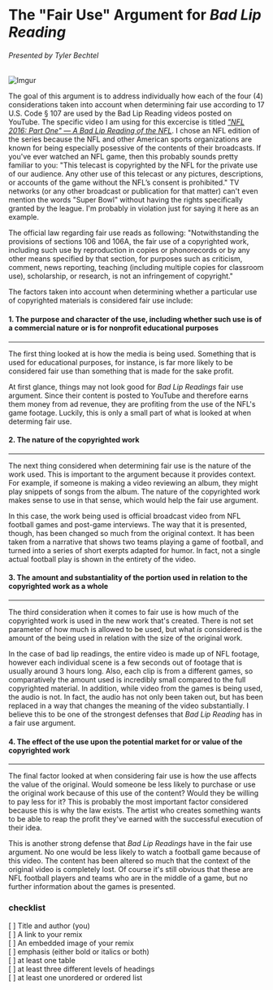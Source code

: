 # The "Fair Use" Argument for *Bad Lip Reading*
###### Presented by Tyler Bechtel 
![Imgur](http://i.imgur.com/8S1dfas.png) 

The goal of this argument is to address individually how each of the four (4) considerations taken into account when determining fair use according to 17 U.S. Code § 107 are used by the Bad Lip Reading videos posted on YouTube.  The specific video I am using for this excercise is titled [*"NFL 2016: Part One" — A Bad Lip Reading of the NFL*](https://www.youtube.com/watch?v=W-kGosnzvjU).  I chose an NFL edition of the series because the NFL and other American sports organizations are known for being especially posessive of the contents of their broadcasts.  If you've ever watched an NFL game, then this probably sounds pretty familiar to you: "This telecast is copyrighted by the NFL for the private use of our audience. Any other use of this telecast or any pictures, descriptions, or accounts of the game without the NFL’s consent is prohibited." TV networks (or any other broadcast or publication for that matter) can't even mention the words "Super Bowl" without having the rights specifically granted by the league. I'm probably in violation just for saying it here as an example.


The official law regarding fair use reads as following: "Notwithstanding the provisions of sections 106 and 106A, the fair use of a copyrighted work, including such use by reproduction in copies or phonorecords or by any other means specified by that section, for purposes such as criticism, comment, news reporting, teaching (including multiple copies for classroom use), scholarship, or research, is not an infringement of copyright."

The factors taken into account when determining whether a particular use of copyrighted materials is considered fair use include:


#### 1. The purpose and character of the use, including whether such use is of a commercial nature or is for nonprofit educational purposes
____
The first thing looked at is how the media is being used.  Something that is used for educational purposes, for instance, is far more likely to be considered fair use than something that is made for the sake profit.

At first glance, things may not look good for *Bad Lip Readings* fair use argument.  Since their content is posted to YouTube and therefore earns them money from ad revenue, they are profiting from the use of the NFL's game footage.  Luckily, this is only a small part of what is looked at when determing fair use.

#### 2. The nature of the copyrighted work
----
The next thing considered when determining fair use is the nature of the work used.  This is important to the argument because it provides context.  For example, if someone is making a video reviewing an album, they might play snippets of songs from the album. The nature of the copyrighted work makes sense to use in that sense, which would help the fair use argument.

In this case, the work being used is official broadcast video from NFL football games and post-game interviews. The way that it is presented, though, has been changed so much from the original context.  It has been taken from a narrative that shows two teams playing a game of football, and turned into a series of short exerpts adapted for humor.  In fact, not a single actual football play is shown in the entirety of the video.

#### 3. The amount and substantiality of the portion used in relation to the copyrighted work as a whole
----
The third consideration when it comes to fair use is how much of the copyrighted work is used in the new work that's created. There is not set parameter of how much is allowed to be used, but what *is* considered is the amount of the being used in relation with the size of the original work.

In the case of bad lip readings, the entire video is made up of NFL footage, however each individual scene is a few seconds out of footage that is usually around 3 hours long.  Also, each clip is from a different games, so comparatively the amount used is incredibly small compared to the full copyrighted material. In addition, while video from the games is being used, the audio is not.  In fact, the audio has not only been taken out, but has been replaced in a way that changes the meaning of the video substantially.  I believe this to be one of the strongest defenses that *Bad Lip Reading* has in a fair use argument.

#### 4. The effect of the use upon the potential market for or value of the copyrighted work
----

The final factor looked at when considering fair use is how the use affects the value of the original.  Would someone be less likely to purchase or use the original work because of this use of the content?  Would they be willing to pay less for it?  This is probably the most important factor considered because this is why the law exists.  The artist who creates something wants to be able to reap the profit they've earned with the successful execution of their idea.

This is another strong defense that *Bad Lip Readings* have in the fair use argument.  No one would be less likely to watch a football game because of this video.  The content has been altered so much that the context of the original video is completely lost.  Of course it's still obvious that these are NFL football players and teams who are in the middle of a game, but no further information about the games is presented.  



### checklist
[ ] Title and author (you)  
[ ] A link to your remix    
[ ] An embedded image of your remix     
[ ] emphasis (either bold or italics or both)   
[ ] at least one table  
[ ] at least three different levels of headings     
[ ] at least one unordered or ordered list

